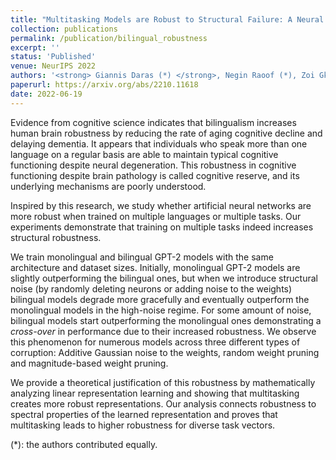 ```yaml
---
title: "Multitasking Models are Robust to Structural Failure: A Neural Model for Bilingual Cognitive Reserve"
collection: publications
permalink: /publication/bilingual_robustness
excerpt: ''
status: 'Published'
venue: NeurIPS 2022
authors: '<strong> Giannis Daras (*) </strong>, Negin Raoof (*), Zoi Gkalitsiou, Alexandros G. Dimakis'
paperurl: https://arxiv.org/abs/2210.11618
date: 2022-06-19
---
```

Evidence from cognitive science indicates that bilingualism increases human brain robustness by reducing the rate of aging cognitive decline and delaying dementia. It appears that individuals who speak more than one language on a regular basis are able to maintain typical cognitive functioning despite neural degeneration. This robustness in cognitive functioning despite brain pathology is called cognitive reserve, and its underlying mechanisms are poorly understood.


Inspired by this research, we study whether artificial neural networks are more robust when trained on multiple languages or multiple tasks. Our experiments demonstrate that training on multiple tasks indeed increases structural robustness. 

We train monolingual and bilingual GPT-2 models with the same architecture and dataset sizes.
Initially, monolingual GPT-2 models are slightly outperforming the bilingual ones, but when we introduce structural noise (by randomly deleting neurons or adding noise to the weights) bilingual models degrade more gracefully and eventually outperform the monolingual models in the high-noise regime. For some amount of noise, bilingual models start outperforming the monolingual ones demonstrating a *cross-over* in performance due to their increased robustness. We observe this phenomenon for numerous models across three different types of corruption: Additive Gaussian noise to the weights, random weight pruning and magnitude-based weight pruning.


We provide a theoretical justification of this robustness by mathematically analyzing linear representation learning and showing that multitasking creates more robust representations.
Our analysis connects robustness to spectral properties of the learned representation and proves that multitasking leads to higher robustness for diverse task vectors.


(*): the authors contributed equally.

